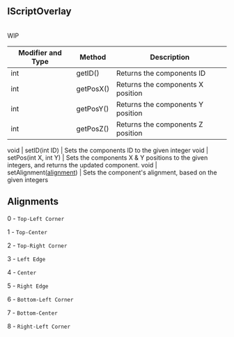 
## IScriptOverlay

<br>
WIP
<br>

Modifier and Type | Method | Description
------- | ------------- | -------------------------------------------------------------
int | getID() | Returns the components ID
int | getPosX() | Returns the components X position
int | getPosY() | Returns the components Y position
int | getPosZ() | Returns the components Z position



void | setID(int ID) | Sets the components ID to the given integer
void | setPos(int X, int Y) | Sets the components X & Y positions to the given integers, and returns the updated component.
void | setAlignment([alignment](https://github.com/PewDizinho/CustomNPCPlus-Script-Documentation/edit/main/Overlay/ScriptOverlayComponent.md#alignments)) | Sets the component's alignment, based on the given integers




## Alignments 
0 - `Top-Left Corner`

1 - `Top-Center`

2 - `Top-Right Corner`

3 - `Left Edge`

4 - `Center`

5 - `Right Edge`

6 - `Bottom-Left Corner`

7 - `Bottom-Center`

8 - `Right-Left Corner`
